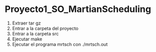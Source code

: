 # Proyecto1_SO_MartianScheduling

1. Extraer tar gz
2. Entrar a la carpeta del proyecto
3. Entrar a la carpeta src
4. Ejecutar make
5. Ejecutar el programa mrtsch con ./mrtsch.out
